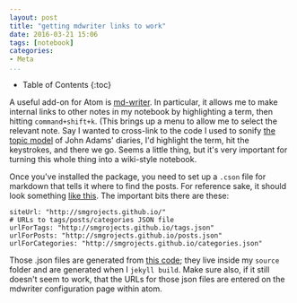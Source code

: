 ```yaml
---
layout: post
title: "getting mdwriter links to work"
date: 2016-03-21 15:06
tags: [notebook]
categories:
- Meta
...
```


* Table of Contents
{:toc}

A useful add-on for Atom is [md-writer](https://atom.io/packages/markdown-writer). In particular, it allows me to make internal links to other notes in my notebook by highlighting a term, then hitting `command+shift+k`. (This brings up a menu to allow me to select the relevant note. Say I wanted to cross-link to the code I used to sonify [the topic model][c0d5437a] of John Adams' diaries, I'd highlight the term, hit the keystrokes, and there we go. Seems a little thing, but it's very important for turning this whole thing into a wiki-style notebook.

Once you've installed the package, you need to set up a `.cson` file for markdown that tells it where to find the posts. For reference sake, it should look something [like this](https://github.com/zhuochun/zhuochun.github.io/blob/cb34e3c16d42c52b281c34920ad55bbca223ac23/_mdwriter.cson). The important bits there are these:

```
siteUrl: "http://smgrojects.github.io/"
# URLs to tags/posts/categories JSON file
urlForTags: "http://smgrojects.github.io/tags.json"
urlForPosts: "http://smgrojects.github.io/posts.json"
urlForCategories: "http://smgrojects.github.io/categories.json"
```

Those .json files are generated from [this code](https://gist.github.com/zhuochun/fe127356bcf8c07ae1fb); they live inside my `source` folder and are generated when I `jekyll build`. Make sure also, if it still doesn't seem to work, that the URLs for those json files are entered on the mdwriter configuration page within atom.

  [c0d5437a]: http://smgprojects.github.io/sonification-of-john-adams/ "sonification of john adams"
